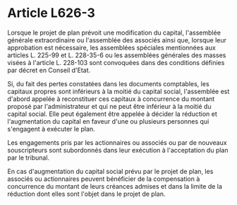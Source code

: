 # Article L626-3

<p>Lorsque le projet de plan prévoit une modification du capital, l'assemblée générale extraordinaire ou l'assemblée des associés ainsi que, lorsque leur approbation est nécessaire, les assemblées spéciales mentionnées aux articles L. 225-99 et L. 228-35-6 ou les assemblées générales des masses visées à l'article L. 228-103 sont convoquées dans des conditions définies par décret en Conseil d'Etat.</p><p>Si, du fait des pertes constatées dans les documents comptables, les capitaux propres sont inférieurs à la moitié du capital social, l'assemblée est d'abord appelée à reconstituer ces capitaux à concurrence du montant proposé par l'administrateur et qui ne peut être inférieur à la moitié du capital social. Elle peut également être appelée à décider la réduction et l'augmentation du capital en faveur d'une ou plusieurs personnes qui s'engagent à exécuter le plan.</p><p>Les engagements pris par les actionnaires ou associés ou par de nouveaux souscripteurs sont subordonnés dans leur exécution à l'acceptation du plan par le tribunal.</p><p>En cas d'augmentation du capital social prévu par le projet de plan, les associés ou actionnaires peuvent bénéficier de la compensation à concurrence du montant de leurs créances admises et dans la limite de la réduction dont elles sont l'objet dans le projet de plan.</p>